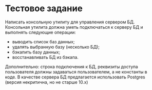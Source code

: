 # Тестовое задание
Написать консольную утилиту для управления сервером БД. Консольная утилита должна уметь подключаться к серверу БД и выполнять следующие операции: 
* выводить список баз данных;
* удалять выбранную базу (несколько БД);
* бэкапить базу данных;
* восстанавливать БД из бэкапа.

Дополнительно: строка подключения к БД, реквизиты доступа пользователя должны задаваться пользователем, а не константы в коде. В качестве сервера БД предлагается использовать Postgres (версия некритична, но не старше 10.х)
